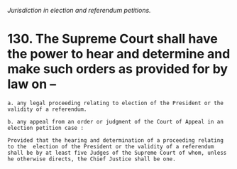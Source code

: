*Jurisdiction in election and referendum petitions.*

# 130. The Supreme Court shall have the power to hear and determine and make such orders as provided for by law on –

    a. any legal proceeding relating to election of the President or the validity of a referendum.

    b. any appeal from an order or judgment of the Court of Appeal in an election petition case :

    Provided that the hearing and determination of a proceeding relating to the  election of the President or the validity of a referendum shall be by at least five Judges of the Supreme Court of whom, unless he otherwise directs, the Chief Justice shall be one.